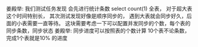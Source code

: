 姜殿举: 我们测试任务发现      会先进行统计条数   select count(1)  全表， 对于超大表这个时间特别长，  其次测试发现好像是顺序同步的， 遇到大表就会同步好久，后面的小表需要一直等待。 这块需要考虑一下可以配置并发同步的个数，每个表的同步条数，同步状态
姜殿举: 同步进度可以按照表的个数计算  10个表不论条数， 完成1个表就是10% 的进度